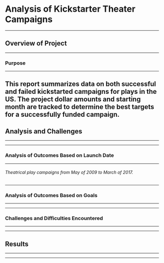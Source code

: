 # Analysis of Kickstarter Theater Campaigns
---
## Overview of Project
---
### Purpose
---
This report summarizes data on both successful and failed kickstarted campaigns for plays in the US. The project dollar amounts and starting month are tracked to determine the best targets for a successfully funded campaign.
---
## Analysis and Challenges
---

---
### Analysis of Outcomes Based on Launch Date
---
###### Theatrical play campaigns from May of 2009 to March of 2017.  
---
### Analysis of Outcomes Based on Goals
---

---
### Challenges and Difficulties Encountered
---

---
## Results
---

---
